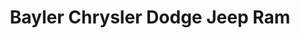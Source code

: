 ---
title: "Bayler Chrysler Dodge Jeep Ram"
url: /hamilton/bayler-chrysler-dodge-jeep-ram/
shop: car
---